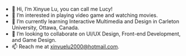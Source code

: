 - 👋 Hi, I’m Xinyue Lu, you can call me Lucy!
- 👀 I’m interested in playing video game and watching movies.
- 🌱 I’m currently learning Interactive Multimedia and Design in Carleton University, Ottawa, Canada.
- 💞️ I’m looking to collaborate on UI/UX Design, Front-end Development, and Game Design.
- 📫 Reach me at xinyuelu2000@hotmail.com.

